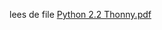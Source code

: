 lees de file [Python 2.2 Thonny.pdf](https://github.com/Amstelland-Software-Development/Python-2/blob/main/2-Thonny/taak01/Python%202.2%20Thonny.pdf)

